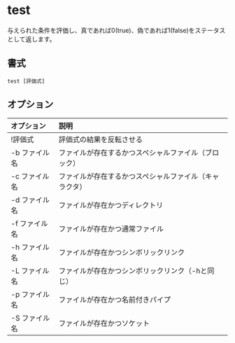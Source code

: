 # test

与えられた条件を評価し、真であれば0(true)、偽であれば1(false)をステータスとして返します。

## 書式

```
test [評価式]
```

## オプション

|オプション|説明|
|:--|:--|
|!評価式|評価式の結果を反転させる|
|-b ファイル名|ファイルが存在するかつスペシャルファイル（ブロック）|
|-c ファイル名|ファイルが存在するかつスペシャルファイル（キャラクタ）|
|-d ファイル名|ファイルが存在かつディレクトリ|
|-f ファイル名|ファイルが存在かつ通常ファイル|
|-h ファイル名|ファイルが存在かつシンボリックリンク|
|-L ファイル名|ファイルが存在かつシンボリックリンク（-hと同じ）|
|-p ファイル名|ファイルが存在かつ名前付きパイプ|
|-S ファイル名|ファイルが存在かつソケット|
